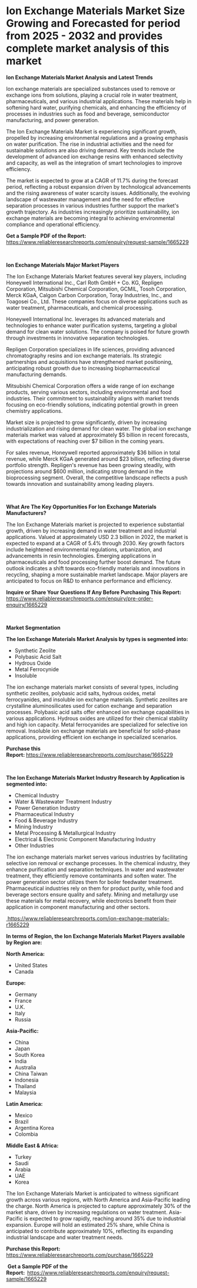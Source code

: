 <p><h1>Ion Exchange Materials Market Size Growing and Forecasted for period from 2025 - 2032 and provides complete market analysis of this market</h1></p><p><strong>Ion Exchange Materials Market Analysis and Latest Trends</strong></p>
<p><p>Ion exchange materials are specialized substances used to remove or exchange ions from solutions, playing a crucial role in water treatment, pharmaceuticals, and various industrial applications. These materials help in softening hard water, purifying chemicals, and enhancing the efficiency of processes in industries such as food and beverage, semiconductor manufacturing, and power generation.</p><p>The Ion Exchange Materials Market is experiencing significant growth, propelled by increasing environmental regulations and a growing emphasis on water purification. The rise in industrial activities and the need for sustainable solutions are also driving demand. Key trends include the development of advanced ion exchange resins with enhanced selectivity and capacity, as well as the integration of smart technologies to improve efficiency. </p><p>The market is expected to grow at a CAGR of 11.7% during the forecast period, reflecting a robust expansion driven by technological advancements and the rising awareness of water scarcity issues. Additionally, the evolving landscape of wastewater management and the need for effective separation processes in various industries further support the market's growth trajectory. As industries increasingly prioritize sustainability, ion exchange materials are becoming integral to achieving environmental compliance and operational efficiency.</p></p>
<p><strong>Get a Sample PDF of the Report:&nbsp;</strong> <a href="https://www.reliableresearchreports.com/enquiry/request-sample/1665229?utm_campaign=3129&utm_medium=2&utm_source=Github&utm_content=ia&utm_term=17042025&utm_id=ion-exchange-materials">https://www.reliableresearchreports.com/enquiry/request-sample/1665229</a></p>
<p>&nbsp;</p>
<p><strong>Ion Exchange Materials Major Market Players</strong></p>
<p><p>The Ion Exchange Materials Market features several key players, including Honeywell International Inc., Carl Roth GmbH + Co. KG, Repligen Corporation, Mitsubishi Chemical Corporation, GCMIL, Tosoh Corporation, Merck KGaA, Calgon Carbon Corporation, Toray Industries, Inc., and Toagosei Co., Ltd. These companies focus on diverse applications such as water treatment, pharmaceuticals, and chemical processing.</p><p>Honeywell International Inc. leverages its advanced materials and technologies to enhance water purification systems, targeting a global demand for clean water solutions. The company is poised for future growth through investments in innovative separation technologies.</p><p>Repligen Corporation specializes in life sciences, providing advanced chromatography resins and ion exchange materials. Its strategic partnerships and acquisitions have strengthened market positioning, anticipating robust growth due to increasing biopharmaceutical manufacturing demands.</p><p>Mitsubishi Chemical Corporation offers a wide range of ion exchange products, serving various sectors, including environmental and food industries. Their commitment to sustainability aligns with market trends focusing on eco-friendly solutions, indicating potential growth in green chemistry applications.</p><p>Market size is projected to grow significantly, driven by increasing industrialization and rising demand for clean water. The global ion exchange materials market was valued at approximately $5 billion in recent forecasts, with expectations of reaching over $7 billion in the coming years.</p><p>For sales revenue, Honeywell reported approximately $36 billion in total revenue, while Merck KGaA generated around $23 billion, reflecting diverse portfolio strength. Repligen's revenue has been growing steadily, with projections around $600 million, indicating strong demand in the bioprocessing segment. Overall, the competitive landscape reflects a push towards innovation and sustainability among leading players.</p></p>
<p>&nbsp;</p>
<p><strong>What Are The Key Opportunities For Ion Exchange Materials Manufacturers?</strong></p>
<p><p>The Ion Exchange Materials market is projected to experience substantial growth, driven by increasing demand in water treatment and industrial applications. Valued at approximately USD 2.3 billion in 2022, the market is expected to expand at a CAGR of 5.4% through 2030. Key growth factors include heightened environmental regulations, urbanization, and advancements in resin technologies. Emerging applications in pharmaceuticals and food processing further boost demand. The future outlook indicates a shift towards eco-friendly materials and innovations in recycling, shaping a more sustainable market landscape. Major players are anticipated to focus on R&D to enhance performance and efficiency.</p></p>
<p><strong>Inquire or Share Your Questions If Any Before Purchasing This Report:</strong> <a href="https://www.reliableresearchreports.com/enquiry/pre-order-enquiry/1665229?utm_campaign=3129&utm_medium=2&utm_source=Github&utm_content=ia&utm_term=17042025&utm_id=ion-exchange-materials">https://www.reliableresearchreports.com/enquiry/pre-order-enquiry/1665229</a></p>
<p>&nbsp;</p>
<p><strong>Market Segmentation</strong></p>
<p><strong>The Ion Exchange Materials Market Analysis by types is segmented into:</strong></p>
<p><ul><li>Synthetic Zeolite</li><li>Polybasic Acid Salt</li><li>Hydrous Oxide</li><li>Metal Ferrocynide</li><li>Insoluble</li></ul></p>
<p><p>The ion exchange materials market consists of several types, including synthetic zeolites, polybasic acid salts, hydrous oxides, metal ferrocyanides, and insoluble ion exchange materials. Synthetic zeolites are crystalline aluminosilicates used for cation exchange and separation processes. Polybasic acid salts offer enhanced ion exchange capabilities in various applications. Hydrous oxides are utilized for their chemical stability and high ion capacity. Metal ferrocyanides are specialized for selective ion removal. Insoluble ion exchange materials are beneficial for solid-phase applications, providing efficient ion exchange in specialized scenarios.</p></p>
<p><strong>Purchase this Report:&nbsp;</strong><a href="https://www.reliableresearchreports.com/purchase/1665229?utm_campaign=3129&utm_medium=2&utm_source=Github&utm_content=ia&utm_term=17042025&utm_id=ion-exchange-materials">https://www.reliableresearchreports.com/purchase/1665229</a></p>
<p>&nbsp;</p>
<p><strong>The Ion Exchange Materials Market Industry Research by Application is segmented into:</strong></p>
<p><ul><li>Chemical Industry</li><li>Water & Wastewater Treatment Industry</li><li>Power Generation Industry</li><li>Pharmaceutical Industry</li><li>Food & Beverage Industry</li><li>Mining Industry</li><li>Metal Processing & Metallurgical Industry</li><li>Electrical & Electronic Component Manufacturing Industry</li><li>Other Industries</li></ul></p>
<p><p>The ion exchange materials market serves various industries by facilitating selective ion removal or exchange processes. In the chemical industry, they enhance purification and separation techniques. In water and wastewater treatment, they efficiently remove contaminants and soften water. The power generation sector utilizes them for boiler feedwater treatment. Pharmaceutical industries rely on them for product purity, while food and beverage sectors ensure quality and safety. Mining and metallurgy use these materials for metal recovery, while electronics benefit from their application in component manufacturing and other sectors.</p></p>
<p><a href="https://www.reliableresearchreports.com/ion-exchange-materials-r1665229?utm_campaign=3129&utm_medium=2&utm_source=Github&utm_content=ia&utm_term=17042025&utm_id=ion-exchange-materials">&nbsp;https://www.reliableresearchreports.com/ion-exchange-materials-r1665229</a></p>
<p><strong>In terms of Region, the Ion Exchange Materials Market Players available by Region are:</strong></p>
<p>
    <p> <strong> North America: </strong>
        <ul>
            <li>United States</li>
            <li>Canada</li>
        </ul>
        </p> 
    <p> <strong> Europe: </strong>
        <ul>
            <li>Germany</li>
            <li>France</li>
            <li>U.K.</li>
            <li>Italy</li>
            <li>Russia</li>
        </ul>
        </p> 
    <p> <strong> Asia-Pacific: </strong>
        <ul>
            <li>China</li>
            <li>Japan</li>
            <li>South Korea</li>
            <li>India</li>
            <li>Australia</li>
            <li>China Taiwan</li>
            <li>Indonesia</li>
            <li>Thailand</li>
            <li>Malaysia</li>
        </ul>
        </p> 
    <p> <strong> Latin America: </strong>
        <ul>
            <li>Mexico</li>
            <li>Brazil</li>
            <li>Argentina Korea</li>
            <li>Colombia</li>
        </ul>
        </p> 
    <p> <strong> Middle East & Africa: </strong>
        <ul>
            <li>Turkey</li>
            <li>Saudi</li>
            <li>Arabia</li>
            <li>UAE</li>
            <li>Korea</li>
        </ul>
    </p>
    </p>
<p><p>The Ion Exchange Materials Market is anticipated to witness significant growth across various regions, with North America and Asia-Pacific leading the charge. North America is projected to capture approximately 30% of the market share, driven by increasing regulations on water treatment. Asia-Pacific is expected to grow rapidly, reaching around 35% due to industrial expansion. Europe will hold an estimated 25% share, while China is anticipated to contribute approximately 10%, reflecting its expanding industrial landscape and water treatment needs.</p></p>
<p><strong>Purchase this Report: </strong><a href="https://www.reliableresearchreports.com/purchase/1665229?utm_campaign=3129&utm_medium=2&utm_source=Github&utm_content=ia&utm_term=17042025&utm_id=ion-exchange-materials">https://www.reliableresearchreports.com/purchase/1665229</a></p>
<p>&nbsp;<strong>Get a Sample PDF of the Report:&nbsp;&nbsp;</strong><a href="https://www.reliableresearchreports.com/enquiry/request-sample/1665229?utm_campaign=3129&utm_medium=2&utm_source=Github&utm_content=ia&utm_term=17042025&utm_id=ion-exchange-materials">https://www.reliableresearchreports.com/enquiry/request-sample/1665229</a></p>
<p><strong></strong></p>
<p><p></p><p></p><p></p></p>